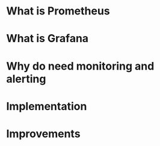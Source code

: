 # What is Prometheus 

# What is Grafana 

# Why do need monitoring and alerting 

# Implementation 

# Improvements 